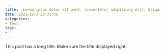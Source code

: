 ```yaml
---
title:  Lorem ipsum dolor sit amet, consectetur adipiscing elit. Aliquam justo turpis, tincidunt ac convallis id.
date: 2021-12-3 23:31:06
categories:
- Test
tags:
- 
---
```


This post has a long title. Make sure the title displayed right.
